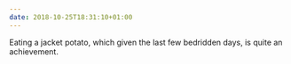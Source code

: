 ```yaml
---
date: 2018-10-25T18:31:10+01:00
---
```

Eating a jacket potato, which given the last few bedridden days, is quite an achievement.
